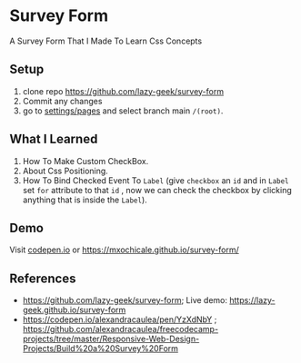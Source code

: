 # Survey Form

A Survey Form That I Made To Learn Css Concepts

## Setup
1. clone repo https://github.com/lazy-geek/survey-form
2. Commit any changes
3. go to [settings/pages](https://github.com/mxochicale/survey-form/settings/pages) and select branch main `/(root)`. 

## What I Learned

1. How To Make Custom CheckBox.
2. About Css Positioning.
3. How To Bind Checked Event To `Label` (give `checkbox` an `id` and in `Label` set `for` attribute to that `id` , now we can check the checkbox by clicking anything that is inside the `Label`).

## Demo
Visit [codepen.io](https://codepen.io/abrar-malek/full/poeMBZd) or https://mxochicale.github.io/survey-form/


## References
* https://github.com/lazy-geek/survey-form; Live demo: https://lazy-geek.github.io/survey-form
* https://codepen.io/alexandracaulea/pen/YzXdNbY ; https://github.com/alexandracaulea/freecodecamp-projects/tree/master/Responsive-Web-Design-Projects/Build%20a%20Survey%20Form